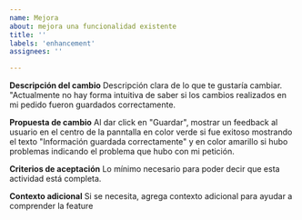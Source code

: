```yaml
---
name: Mejora
about: mejora una funcionalidad existente
title: ''
labels: 'enhancement'
assignees: ''

---
```


**Descripción del cambio**
Descripción clara de lo que te gustaría cambiar. "Actualmente no hay forma intuitiva de saber si los cambios realizados en mi pedido fueron guardados correctamente.

**Propuesta de cambio**
Al dar click en "Guardar", mostrar un feedback al usuario en el centro de la panntalla en color verde si fue exitoso mostrando el texto "Información guardada correctamente"  y en color amarillo si hubo problemas indicando el problema que hubo con mi petición.


**Criterios de aceptación**
Lo mínimo necesario para poder decir que esta actividad está completa.

**Contexto adicional**
Si se necesita, agrega contexto adicional para ayudar a comprender la feature